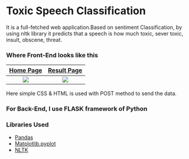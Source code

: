 # Toxic Speech Classification
It is a full-fetched web application.Based on sentiment Classification, by using nltk library it predicts that a speech is how much toxic, sever toxic, insult, obscene, threat.

### Where Front-End looks like this
[Home Page](https://github.com/anik8gupta/Toxic_Speech_Classification/blob/master/templates/home.html)             |  [Result Page](https://github.com/anik8gupta/Toxic_Speech_Classification/blob/master/templates/result.html)
:-------------------------:|:-------------------------:
![](https://github.com/anik8gupta/Toxic_Speech_Classification/blob/master/home.jpg)  |  ![](https://github.com/anik8gupta/Toxic_Speech_Classification/blob/master/result.jpg)

Here simple CSS & HTML is used with POST method to send the data.

### For Back-End, I use FLASK framework of Python

### Libraries Used
* [Pandas](https://pandas.pydata.org/pandas-docs/version/0.22/)
* [Matplotlib.pyplot](https://matplotlib.org/3.1.0/api/_as_gen/matplotlib.pyplot.plot.html)
* [NLTK](https://www.nltk.org/)





